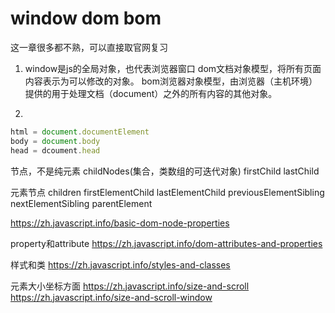 # window dom  bom
这一章很多都不熟，可以直接取官网复习
1. window是js的全局对象，也代表浏览器窗口
dom文档对象模型，将所有页面内容表示为可以修改的对象。
bom浏览器对象模型，由浏览器（主机环境）提供的用于处理文档（document）之外的所有内容的其他对象。

2. 
```js
html = document.documentElement
body = document.body
head = dcoument.head
```

节点，不是纯元素
childNodes(集合，类数组的可迭代对象) firstChild lastChild

元素节点
children firstElementChild lastElementChild previousElementSibling nextElementSibling parentElement


https://zh.javascript.info/basic-dom-node-properties

property和attribute
https://zh.javascript.info/dom-attributes-and-properties

样式和类
https://zh.javascript.info/styles-and-classes

元素大小坐标方面
https://zh.javascript.info/size-and-scroll
https://zh.javascript.info/size-and-scroll-window